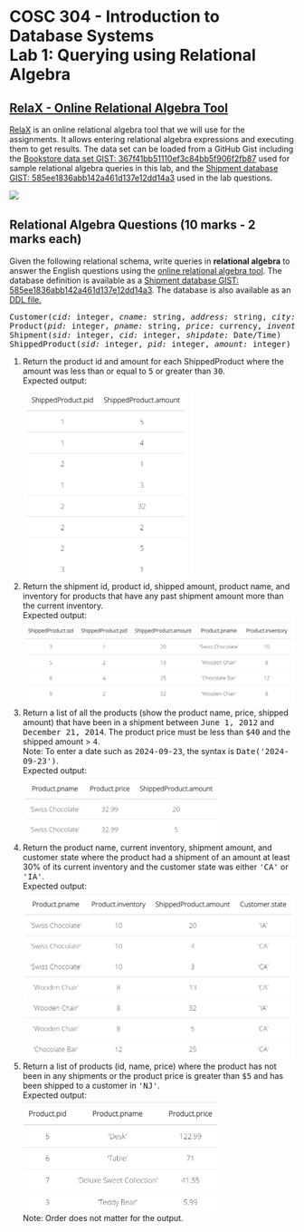 # COSC 304 - Introduction to Database Systems<br>Lab 1: Querying using Relational Algebra

## [RelaX - Online Relational Algebra Tool](https://dbis-uibk.github.io/relax/)

[RelaX](https://dbis-uibk.github.io/relax/) is an online relational algebra tool that we will use for the assignments. It allows entering relational algebra expressions and executing them to get results. The data set can be loaded from a GitHub Gist including the [Bookstore data set GIST: 367f41bb51110ef3c84bb5f906f2fb87](https://gist.github.com/rlawrenc/367f41bb51110ef3c84bb5f906f2fb87) used for sample relational algebra queries in this lab, and the [Shipment database GIST: 585ee1836abb142a461d137e12dd14a3](https://gist.github.com/rlawrenc/585ee1836abb142a461d137e12dd14a3) used in the lab questions.
 
![](img/lab1_loadGist.png)

## Relational Algebra Questions (10 marks - 2 marks each)

Given the following relational schema, write queries in **relational algebra** to answer the English questions using the <a href="http://dbis-uibk.github.io/relax/">online relational algebra tool</a>. The database definition is available as a [Shipment database GIST: 585ee1836abb142a461d137e12dd14a3](https://gist.github.com/rlawrenc/585ee1836abb142a461d137e12dd14a3). The database is also available as an <a href="Shipment.sql">DDL file.</a></p>

<pre>
Customer(<i>cid:</i> integer, <i>cname:</i> string, <i>address:</i> string, <i>city:</i> string, <i>state:</i> string)
Product(<i>pid:</i> integer, <i>pname:</i> string, <i>price:</i> currency, <i>inventory:</i> integer)
Shipment(<i>sid:</i> integer, <i>cid:</i> integer, <i>shipdate:</i> Date/Time)
ShippedProduct(<i>sid:</i> integer, <i>pid:</i> integer, <i>amount:</i> integer)
</pre>

<ol>
<li> Return the product id and amount for each ShippedProduct where the amount was less than or equal to <tt>5</tt> or greater than <tt>30</tt>.<br>Expected output:<br><img src="img/ra_q1.png" width="300"></li>

<li> Return the shipment id, product id, shipped amount, product name, and inventory for products that have any past shipment amount more than the current inventory. <br>Expected output:<br><img src="img/ra_q2.png" width="600"></li>

<li> Return a list of all the products (show the product name, price, shipped amount) that have been in a shipment between <tt>June 1, 2012</tt> and <tt>December 21, 2014</tt>. The product price must be less than <tt>$40</tt> and the shipped amount > <tt>4</tt>. 
 <br>Note: To enter a date such as <tt>2024-09-23</tt>, the syntax is <tt>Date('2024-09-23')</tt>.
 <br>Expected output:<br><img src="img/ra_q3.png" width="350"></li>

<li> Return the product name, current inventory, shipment amount, and customer state where the product had a shipment of an amount at least 30% of its current inventory and the customer state was either <tt>'CA'</tt> or <tt>'IA'</tt>.<br>Expected output:<br><img src="img/ra_q4.png" width="500"></li>

<li> Return a list of products (id, name, price) where the product has not been in any shipments or the product price is greater than <tt>$5</tt> and has been shipped to a customer in <tt>'NJ'</tt>.<br>Expected output:<br><img src="img/ra_q5.png" width="350"><br>Note: Order does not matter for the output.</li>
</ol>

